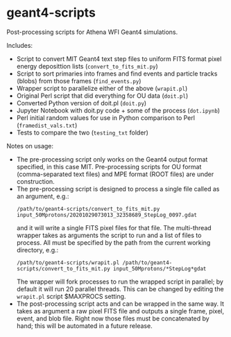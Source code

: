 # geant4-scripts
Post-processing scripts for Athena WFI Geant4 simulations.

Includes:
* Script to convert MIT Geant4 text step files to uniform FITS format pixel
  energy deposittion lists (`convert_to_fits_mit.py`)
* Script to sort primaries into frames and find events and particle tracks
  (blobs) from those frames (`find_events.py`)
* Wrapper script to parallelize either of the above (`wrapit.pl`)
* Original Perl script that did everything for OU data (`doit.pl`)
* Converted Python version of doit.pl (`doit.py`)
* Jupyter Notebook with doit.py code + some of the process (`dot.ipynb`)
* Perl initial random values for use in Python comparison to Perl (`framedist_vals.txt`)
* Tests to compare the two (`testing_txt` folder)

Notes on usage:
* The pre-processing script only works on the Geant4 output format
  specified, in this case MIT. Pre-processing scripts for OU format
  (comma-separated text files) and MPE format (ROOT files) are under
  construction.
* The pre-processing script is designed to process a single file called as
  an argument, e.g.:
  ```
  /path/to/geant4-scripts/convert_to_fits_mit.py input_50Mprotons/20201029073013_32358689_StepLog_0097.gdat
  ```
  and it will write a single FITS pixel files for that file. The
  multi-thread wrapper takes as arguments the script to run and a list of
  files to process. All must be specified by the path from the current
  working directory, e.g.:
  ```
  /path/to/geant4-scripts/wrapit.pl /path/to/geant4-scripts/convert_to_fits_mit.py input_50Mprotons/*StepLog*gdat
  ```
  The wrapper will fork processes to run the wrapped script in parallel; by
  default it will run 20 parallel threads. This can be changed by editing
  the `wrapit.pl` script $MAXPROCS setting. 
* The post-processing script acts and can be wrapped in the same way. It
  takes as argument a raw pixel FITS file and outputs a single frame,
  pixel, event, and blob file. Right now those files must be concatenated
  by hand; this will be automated in a future release.
